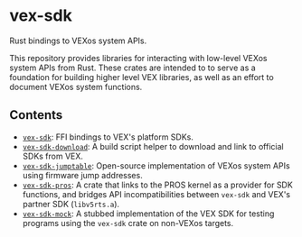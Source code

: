 # vex-sdk

Rust bindings to VEXos system APIs.

This repository provides libraries for interacting with low-level VEXos system APIs from Rust. These crates are intended to to serve as a foundation for building higher level VEX libraries, as well as an effort to document VEXos system functions.

## Contents

- [`vex-sdk`]: FFI bindings to VEX's platform SDKs.
- [`vex-sdk-download`]: A build script helper to download and link to official SDKs from VEX.
- [`vex-sdk-jumptable`]: Open-source implementation of VEXos system APIs using firmware jump addresses.
- [`vex-sdk-pros`]: A crate that links to the PROS kernel as a provider for SDK functions, and bridges API incompatibilities between `vex-sdk` and VEX's partner SDK (`libv5rts.a`).
- [`vex-sdk-mock`]: A stubbed implementation of the VEX SDK for testing programs using the `vex-sdk` crate on non-VEXos targets.

[`vex-sdk`]: ./packages/vex-sdk
[`vex-sdk-download`]: ./packages/vex-sdk-download
[`vex-sdk-jumptable`]: ./packages/vex-sdk-jumptable
[`vex-sdk-pros`]: ./packages/vex-sdk-pros
[`vex-sdk-mock`]: ./packages/vex-sdk-mock
